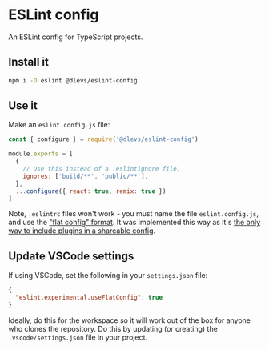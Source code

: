# ESLint config

An ESLint config for TypeScript projects.

## Install it

```sh
npm i -D eslint @dlevs/eslint-config
```

## Use it

Make an `eslint.config.js` file:

```js
const { configure } = require('@dlevs/eslint-config')

module.exports = [
  {
    // Use this instead of a .eslintignore file.
    ignores: ['build/**', 'public/**'],
  },
  ...configure({ react: true, remix: true })
]
```

Note, `.eslintrc` files won't work - you must name the file `eslint.config.js`, and use the ["flat config" format](https://eslint.org/blog/2022/08/new-config-system-part-2/). It was implemented this way as it's [the only way to include plugins in a shareable config](https://github.com/eslint/eslint/issues/3458).

## Update VSCode settings

If using VSCode, set the following in your `settings.json` file:

```json
{
  "eslint.experimental.useFlatConfig": true
}
```

Ideally, do this for the workspace so it will work out of the box for anyone who clones the repository. Do this by updating (or creating) the `.vscode/settings.json` file in your project.
